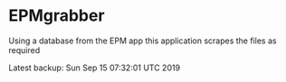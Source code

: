 # EPMgrabber
Using a database from the EPM app this application scrapes the files as required


Latest backup: Sun Sep 15 07:32:01 UTC 2019
